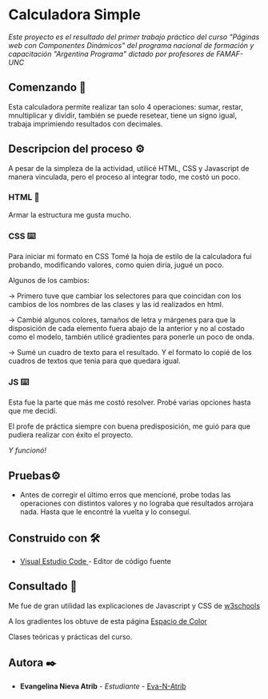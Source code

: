 # Calculadora Simple

_Este proyecto es el resultado del primer trabajo práctico del curso "Páginas web con Componentes Dinámicos" del programa nacional de formación y capacitación "Argentina Programa" dictado por profesores de FAMAF- UNC_

## Comenzando 🚀

Esta calculadora permite realizar tan solo 4 operaciones: sumar, restar, mnultiplicar y dividir, también se puede resetear, tiene un signo igual, trabaja imprimiendo resultados con decimales.

## Descripcion del proceso ⚙️

A pesar de la simpleza de la actividad, utilicé HTML, CSS y Javascript de manera vinculada, pero el proceso al integrar todo, me costó un poco.

### HTML 🔩

Armar la estructura me gusta mucho.

### CSS ⌨️
Para iniciar mi formato en CSS Tomé la hoja de estilo de la calculadora fui probando, modificando valores, como quien diría, jugué un poco.

Algunos de los cambios:

→ Primero tuve que cambiar los selectores para que coincidan con los cambios de los nombres de las clases y las id realizados en html.

→ Cambié algunos colores, tamaños de letra y márgenes para que la disposición de cada elemento fuera abajo de la anterior y no al costado como el modelo, también utilicé gradientes para ponerle un poco de onda.

→ Sumé un cuadro de texto para el resultado. Y el formato lo copié de los cuadros de textos que tenia para que quedara igual.


### JS ⌨️

Esta fue la parte que más me costó resolver. Probé varias opciones hasta que me decidí.

El profe de práctica siempre con buena predisposición, me guió para que pudiera realizar con éxito el proyecto.

_Y funcionó!_

## Pruebas⚙️
* Antes de corregir el último erros que mencioné, probe todas las operaciones con distintos valores y no lograba que resultados arrojara nada.
Hasta que le encontré la vuelta y lo conseguí.


## Construido con 🛠️


* [Visual Estudio Code ](http://www.dropwizard.io/1.0.2/docs/) - Editor de código fuente


## Consultado 📖

Me fue de gran utilidad las explicaciones de Javascript y CSS de [w3schools](https://www.w3schools.com/)

A los gradientes los obtuve de esta página [Espacio de Color](https://www.mycolor.space/)

Clases teóricas y prácticas del curso.

## Autora ✒️


* **Evangelina Nieva Atrib** - *Estudiante* - [Eva-N-Atrib](https://github.com/Eva-N-Atrib)
